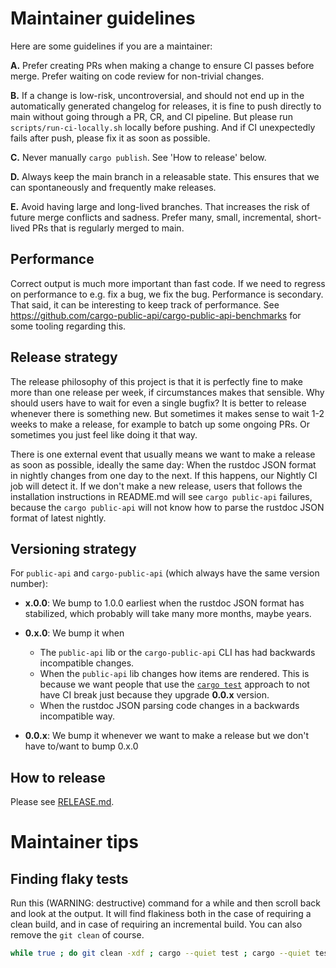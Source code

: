 # Maintainer guidelines

Here are some guidelines if you are a maintainer:

**A.** Prefer creating PRs when making a change to ensure CI passes before merge. Prefer waiting on code review for non-trivial changes.

**B.** If a change is low-risk, uncontroversial, and should not end up in the automatically generated changelog for releases, it is fine to push directly to main without going through a PR, CR, and CI pipeline. But please run `scripts/run-ci-locally.sh` locally before pushing. And if CI unexpectedly fails after push, please fix it as soon as possible.

**C.** Never manually `cargo publish`. See 'How to release' below.

**D.** Always keep the main branch in a releasable state. This ensures that we can spontaneously and frequently make releases.

**E.** Avoid having large and long-lived branches. That increases the risk of future merge conflicts and sadness. Prefer many, small, incremental, short-lived PRs that is regularly merged to main.

## Performance

Correct output is much more important than fast code. If we need to regress on performance to e.g. fix a bug, we fix the bug. Performance is secondary. That said, it can be interesting to keep track of performance. See https://github.com/cargo-public-api/cargo-public-api-benchmarks for some tooling regarding this.

## Release strategy

The release philosophy of this project is that it is perfectly fine to make more than one release per week, if circumstances makes that sensible. Why should users have to wait for even a single bugfix? It is better to release whenever there is something new. But sometimes it makes sense to wait 1-2 weeks to make a release, for example to batch up some ongoing PRs. Or sometimes you just feel like doing it that way.

There is one external event that usually means we want to make a release as soon as possible, ideally the same day: When the rustdoc JSON format in nightly changes from one day to the next. If this happens, our Nightly CI job will detect it. If we don't make a new release, users that follows the installation instructions in README.md will see `cargo public-api` failures, because the `cargo public-api` will not know how to parse the rustdoc JSON format of latest nightly.

## Versioning strategy

For `public-api` and `cargo-public-api` (which always have the same version number):

* **x.0.0**: We bump to 1.0.0 earliest when the rustdoc JSON format has stabilized, which probably will take many more months, maybe years.

* **0.x.0**: We bump it when
  * The `public-api` lib or the `cargo-public-api` CLI has had backwards incompatible changes.
  * When the `public-api` lib changes how items are rendered. This is because we want people that use the [`cargo test`](https://github.com/Enselic/cargo-public-api#-as-a-ci-check) approach to not have CI break just because they upgrade **0.0.x** version.
  * When the rustdoc JSON parsing code changes in a backwards incompatible way.

* **0.0.x**: We bump it whenever we want to make a release but we don't have to/want to bump 0.x.0

## How to release

Please see [RELEASE.md](./RELEASE.md).

# Maintainer tips

## Finding flaky tests

Run this (WARNING: destructive) command for a while and then scroll back and look at the output. It will find flakiness both in the case of requiring a clean build, and in case of requiring an incremental build. You can also remove the `git clean` of course.
```bash
while true ; do git clean -xdf ; cargo --quiet test ; cargo --quiet test ; sleep 1 ; done | grep -v -e '0 failed' -e 'running [0-9]\+ test'
```
